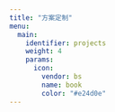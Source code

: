 ```yaml
---
title: "方案定制"
menu:
  main:
    identifier: projects
    weight: 4
    params:
      icon:
        vendor: bs
        name: book
        color: "#e24d0e"
---
```

